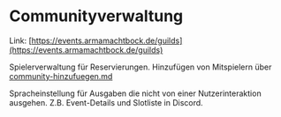 # Communityverwaltung

Link: [https://events.armamachtbock.de/guilds](https://events.armamachtbock.de/guilds)

Spielerverwaltung für Reservierungen. Hinzufügen von Mitspielern über [community-hinzufuegen.md](bot-befehle/community-hinzufuegen.md "mention")

Spracheinstellung für Ausgaben die nicht von einer Nutzerinteraktion ausgehen. Z.B. Event-Details und Slotliste in Discord.
